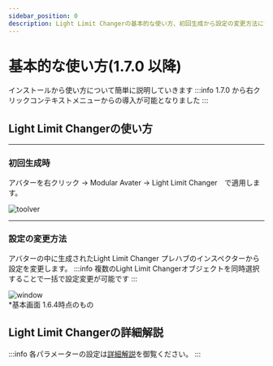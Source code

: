 ```yaml
---
sidebar_position: 0
description: Light Limit Changerの基本的な使い方、初回生成から設定の変更方法について解説しています。
---
```


# 基本的な使い方(1.7.0 以降)

インストールから使い方について簡単に説明していきます
:::info
1.7.0 から右クリックコンテキストメニューからの導入が可能となりました
:::

## Light Limit Changerの使い方
----
### 初回生成時  
アバターを右クリック → Modular Avater → Light Limit Changer　で適用します。  

![toolver](/img/docs/howtouse/init.png)

----
### 設定の変更方法
アバターの中に生成されたLight Limit Changer プレハブのインスペクターから設定を変更します。
:::info
複数のLight Limit Changerオブジェクトを同時選択することで一括で設定変更が可能です
:::

![window](/img/docs/howtouse/setting.png)  
*基本画面 1.6.4時点のもの

## Light Limit Changerの詳細解説

:::info
各パラメーターの設定は[詳細解説](/docs/discription/disc_param)を御覧ください。
:::

